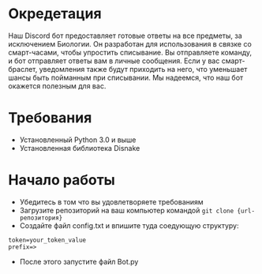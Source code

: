 # Окредетация
Наш Discord бот предоставляет готовые ответы на все предметы, за исключением Биологии. Он разработан для использования в связке со смарт-часами, чтобы упростить списывание. Вы отправляете команду, и бот отправляет ответы вам в личные сообщения. Если у вас смарт-браслет, уведомления также будут приходить на него, что уменьшает шансы быть пойманным при списывании. Мы надеемся, что наш бот окажется полезным для вас.

# Требования
- Установленный Python 3.0 и выше
- Установленная библиотека Disnake

# Начало работы
- Убедитесь в том что вы удовлетворяете требованиям
- Загрузите репозиторий на ваш компьютер командой `git clone {url-репозитория}`
- Создайте файл config.txt и впишите туда соедующую структуру:
```
token=your_token_value
prefix=>
```
- После этого запустите файл Bot.py
